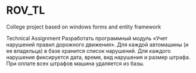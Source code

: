 # ROV_TL
College project based on windows forms and entity framework

Technical Assignment
Разработать программный модуль «Учет нарушений правил дорожного движения». Для каждой автомашины (и ее владельца) в базе хранится список нарушений. Для каждого нарушения фиксируется дата, время, вид нарушения и размер штрафа. При оплате всех штрафов машина удаляется из базы.
